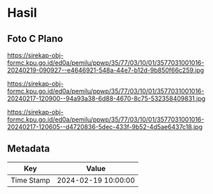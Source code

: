 # Hasil

## Foto C Plano

https://sirekap-obj-formc.kpu.go.id/ed0a/pemilu/ppwp/35/77/03/10/01/3577031001016-20240219-090927--e4646921-548a-44e7-b12d-9b850f66c259.jpg

https://sirekap-obj-formc.kpu.go.id/ed0a/pemilu/ppwp/35/77/03/10/01/3577031001016-20240217-120900--94a93a38-6d88-4670-8c75-532358409831.jpg

https://sirekap-obj-formc.kpu.go.id/ed0a/pemilu/ppwp/35/77/03/10/01/3577031001016-20240217-120605--d4720836-5dec-433f-9b52-4d5ae6437c18.jpg


## Metadata

| Key        | Value               |
| ---------- | ------------------- |
| Time Stamp | 2024-02-19 10:00:00 |



